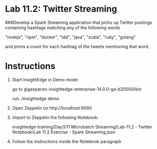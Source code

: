# Lab 11.2: Twitter Streaming 

###Develop a Spark Streaming application that picks up Twitter postings containing hashtags matching any of the following words
   
   "nodejs", "npm", "docker", "tdd", "java", "scala", "ruby", "golang"
   
   and prints a count for each hashtag of the tweets mentioning that word.
   
# Instructions

1. Start InsightEdge in Demo mode:

    go to gigaspaces-insightedge-enterprise-14.0.0-ga-b20000/bin

    run ./insightedge demo

2. Open Zeppelin on http://localhost:9090

3. Import to Zeppelin the following Notebook:

    insightedge-training/Day3/11 Microbatch Streaming/Lab-11.2 - Twitter Notebook/Lab 11.2 Exercise - Spark Streaming.json

4. Follow the instructions inside the Notebook paragraph
